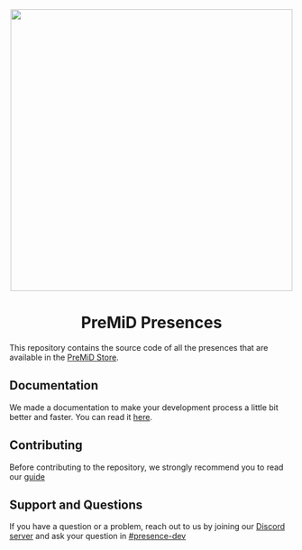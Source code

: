 <div align="center">
    <img src="https://cdn.rcd.gg/PreMiD-logo-text.svg" width="500px" style="max-width:100%;">
    <h1>PreMiD Presences</h1>
</div>

This repository contains the source code of all the presences that are available in the [PreMiD Store](http://premid.app/store). 


## Documentation

We made a documentation to make your development process a little bit better and faster. You can read it [here](https://docs.premid.app/dev/presence).



## Contributing

Before contributing to the repository, we strongly recommend you to read our [guide](.github/CONTRIBUTING.md)


## Support and Questions
If you have a question or a problem, reach out to us by joining our [Discord server](https://discord.premid.app) and ask your question in [#presence-dev](https://discord.com/channels/493130730549805057/607524579874832446)